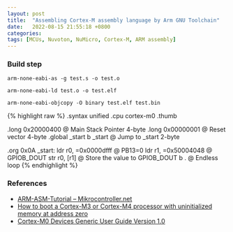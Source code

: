 ```yaml
---
layout: post
title:  "Assembling Cortex-M assembly language by Arm GNU Toolchain"
date:   2022-08-15 21:55:18 +0800
categories: 
tags: [MCUs, Nuvoton, NuMicro, Cortex-M, ARM assembly]
---
```

### Build step
`arm-none-eabi-as -g test.s -o test.o`

`arm-none-eabi-ld test.o -o test.elf`

`arm-none-eabi-objcopy -O binary test.elf test.bin`

{% highlight raw %}
.syntax unified
.cpu cortex-m0
.thumb

.long 0x20000400        @ Main Stack Pointer    4-byte
.long 0x00000001        @ Reset vector          4-byte
.global _start
b _start                @ Jump to _start        2-byte

.org 0x0A
_start:
ldr r0, =0x0000dfff     @ PB13=0
ldr r1, =0x50004048     @ GPIOB_DOUT
str r0, [r1]            @ Store the value to GPIOB_DOUT
b .                     @ Endless loop
{% endhighlight %}

### References
- [ARM-ASM-Tutorial – Mikrocontroller.net](https://www.mikrocontroller.net/articles/ARM-ASM-Tutorial)
- [How to boot a Cortex-M3 or Cortex-M4 processor with uninitialized memory at address zero](https://developer.arm.com/documentation/ka001146/latest)
- [Cortex-M0 Devices Generic User Guide Version 1.0](https://developer.arm.com/documentation/dui0497/a/)
